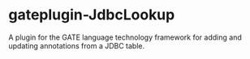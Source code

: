 # gateplugin-JdbcLookup
A plugin for the GATE language technology framework for adding and updating annotations from a JDBC table.
